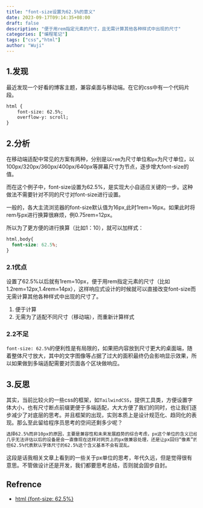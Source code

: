 ```yaml
---
title: "font-size设置为62.5%的意义"
date: 2023-09-17T09:14:35+08:00
draft: false
description: "便于用rem指定元素的尺寸，且无需计算其他各种样式中出现的尺寸"
categories: ["编程笔记"]
tags: ["css","html"]
author: "Wuji"
---
```


## 1.发现
最近发现一个好看的博客主题，兼容桌面与移动端。在它的css中有一个代码片段。

<!--more-->

```html {linenos=table,hl_lines=[2],linenostart=1,filename="style.css"}
html {
    font-size: 62.5%;
    overflow-y: scroll;
}
```

## 2.分析
在移动端适配中常见的方案有两种，分别是以`rem`为尺寸单位和`px`为尺寸单位，以100px/320px/360px/400px/640px等屏幕尺寸为节点，逐步增大font-size的值。

而在这个例子中，font-size设置为62.5%，是实现大小自适应关键的一步。这种做法不需要针对不同的尺寸对font-size进行设置。

一般的，各大主流浏览器的font-size默认值为16px,此时1rem=16px。如果此时将rem与px进行换算很麻烦，例0.75rem=12px。

所以为了更方便的进行换算（比如1：10），就可以加样式：

```css
html,body{
  font-size: 62.5%;  
}
```
### 2.1优点
设置了62.5%以后就有1rem=10px，便于用rem指定元素的尺寸（比如1.2rem=12px,1.4rem=14px），这样响应式设计的时候就可以直接改变font-size而无需计算其他各种样式中出现的尺寸了。
1. 便于计算
2. 无需为了适配不同尺寸（移动端），而重新计算样式

### 2.2不足
`font-size: 62.5%`的便利性是有局限的，如果把内容放到尺寸更大的桌面端，随着整体尺寸放大，其中的文字图像等占据了过大的面积最终仍会影响显示效果，所以如果做到多端适配需要对页面各个区块做响应。

## 3.反思
其实，当前比较火的一些css的框架，如`TailwindCSS`，提供工具类，方便设置字体大小，也有尺寸断点前缀更便于多端适配，大大方便了我们的同时，也让我们逐步减少了对底层的思考。并且框架的出现，实则本质上是设计规范化、趋同化的表现。那么至此留给程序员思考的空间还剩多少呢？
```markdown
选择62.5%而非10px的原因，主要是兼容性和未来发展趋势的综合考虑，px这个单位的含义已经越来越混乱，
几乎无法评估以后的设备是会一直像现在这样对网页上的px做兼容处理，还是让px回归“像素”的本意，
但62.5%代表默认字体尺寸的62.5%这个含义基本不会有混乱。
```
这段是话我相关文章上看到的一些关于px单位的思考，年代久远，但是觉得很有意思。不管做设计还是开发，我们都要思考总结，否则就会固步自封。

## Refrence
* [html {font-size: 62.5%}](https://www.cnblogs.com/zhongjiang/p/6441554.html)
